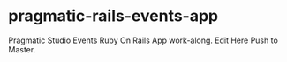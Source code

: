 # pragmatic-rails-events-app
Pragmatic Studio Events Ruby On Rails App work-along.
Edit Here Push to Master.
